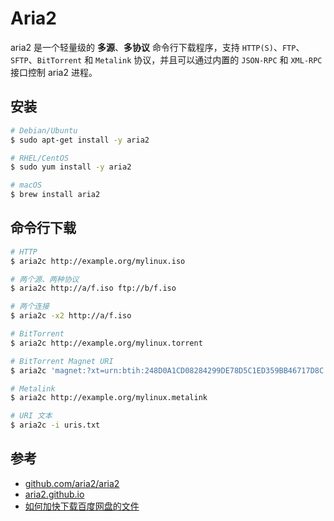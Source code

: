 # Aria2

aria2 是一个轻量级的 **多源**、**多协议** 命令行下载程序，支持 `HTTP(S)`、`FTP`、`SFTP`、`BitTorrent` 和 `Metalink` 协议，并且可以通过内置的 `JSON-RPC` 和 `XML-RPC` 接口控制 aria2 进程。

## 安装

```sh
# Debian/Ubuntu
$ sudo apt-get install -y aria2

# RHEL/CentOS
$ sudo yum install -y aria2

# macOS
$ brew install aria2
```

## 命令行下载

```sh
# HTTP
$ aria2c http://example.org/mylinux.iso

# 两个源、两种协议
$ aria2c http://a/f.iso ftp://b/f.iso

# 两个连接
$ aria2c -x2 http://a/f.iso

# BitTorrent
$ aria2c http://example.org/mylinux.torrent

# BitTorrent Magnet URI
$ aria2c 'magnet:?xt=urn:btih:248D0A1CD08284299DE78D5C1ED359BB46717D8C'

# Metalink
$ aria2c http://example.org/mylinux.metalink

# URI 文本
$ aria2c -i uris.txt
```

## 参考

* [github.com/aria2/aria2](https://github.com/aria2/aria2)
* [aria2.github.io](https://aria2.github.io)
* [如何加快下载百度网盘的文件](http://www.ixirong.com/2016/12/18/how-to-speed-up-baidu-disk-download/)
